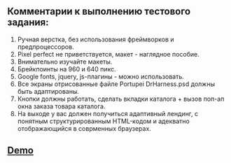 ## Комментарии к выполнению тестового задания:

1) Ручная верстка, без использования фреймворков и предпроцессоров.
2) Pixel perfect не приветствуется, макет - наглядное пособие.
3) Внимательно изучайте макеты.
4) Брейкпоинты на 960 и 640 пикс.
5) Google fonts, jquery, js-плагины - можно использовать.
6) Все экраны отрисованные файле Portupei DrHarness.psd должны быть адаптированы.
7) Кнопки должны работать, сделать вкладки каталога + вызов поп-ап окна заказа товара каталога. 
8) На выходе у вас должен получиться адаптивный лендинг, с понятным структурированным HTML-кодом и адекватно отображающийся в соврменных браузерах.

## [Demo](https://tiigrus.github.io/M1-SHOP_Test/)